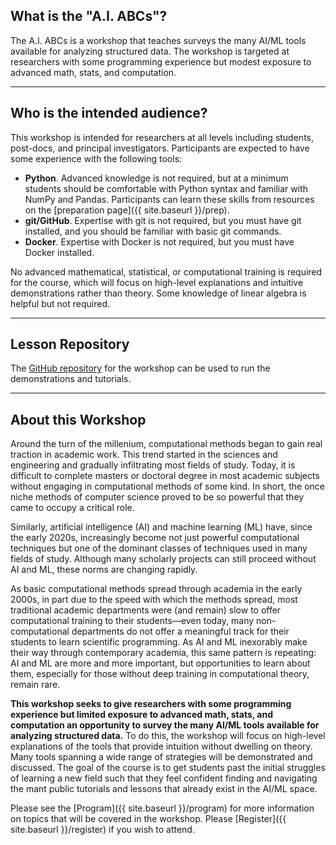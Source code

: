 ## What is the "A.I. ABCs"?

The A.I. ABCs is a workshop that teaches surveys the many AI/ML tools available
for analyzing structured data. The workshop is targeted at researchers with
some programming experience but modest exposure to advanced math, stats, and
computation.

---

## Who is the intended audience?

This workshop is intended for researchers at all levels including students,
post-docs, and principal investigators. Participants are expected to have some
experience with the following tools:
* **Python**. Advanced knowledge is not required, but at a minimum students
  should be comfortable with Python syntax and familiar with NumPy and
  Pandas. Participants can learn these skills from resources on the
  [preparation page]({{ site.baseurl }}/prep).
* **git/GitHub**. Expertise with git is not required, but you must have git
  installed, and you should be familiar with basic git commands.
* **Docker**. Expertise with Docker is not required, but you must have Docker
  installed.

No advanced mathematical, statistical, or computational training is required
for the course, which will focus on high-level explanations and intuitive
demonstrations rather than theory. Some knowledge of linear algebra is helpful
but not required.

---

## Lesson Repository

The [GitHub repository](https://github.com/noahbenson/AI-ABCs) for the workshop
can be used to run the demonstrations and tutorials.

---

## About this Workshop

Around the turn of the millenium, computational methods began to gain real
traction in academic work. This trend started in the sciences and engineering
and gradually infiltrating most fields of study. Today, it is difficult to
complete masters or doctoral degree in most academic subjects without engaging
in computational methods of some kind. In short, the once niche methods of
computer science proved to be so powerful that they came to occupy a critical
role.

Similarly, artificial intelligence (AI) and machine learning (ML) have, since
the early 2020s, increasingly become not just powerful computational techniques
but one of the dominant classes of techniques used in many fields of
study. Although many scholarly projects can still proceed without AI and ML,
these norms are changing rapidly.

As basic computational methods spread through academia in the early 2000s, in
part due to the speed with which the methods spread, most traditional academic
departments were (and remain) slow to offer computational training to their
students&mdash;even today, many non-computational departments do not offer a
meaningful track for their students to learn scientific programming. As AI and
ML inexorably make their way through contemporary academia, this same pattern
is repeating: AI and ML are more and more important, but opportunities to learn
about them, especially for those without deep training in computational theory,
remain rare.

**This workshop seeks to give researchers with some programming experience but
limited exposure to advanced math, stats, and computation an opportunity to
survey the many AI/ML tools available for analyzing structured data.** To do
this, the workshop will focus on high-level explanations of the tools that
provide intuition without dwelling on theory. Many tools spanning a wide range
of strategies will be demonstrated and discussed. The goal of the course is to
get students past the initial struggles of learning a new field such that they
feel confident finding and navigating the mant public tutorials and lessons
that already exist in the AI/ML space.

Please see the [Program]({{ site.baseurl }}/program) for more information on
topics that will be covered in the workshop. Please [Register]({{ site.baseurl
}}/register) if you wish to attend.
